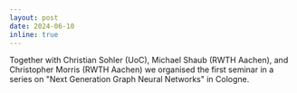 ```yaml
---
layout: post
date: 2024-06-10
inline: true
---
```

Together with Christian Sohler (UoC), Michael Shaub (RWTH Aachen), and Christopher Morris (RWTH Aachen) we organised the first seminar in a series on "Next Generation Graph Neural Networks" in Cologne.